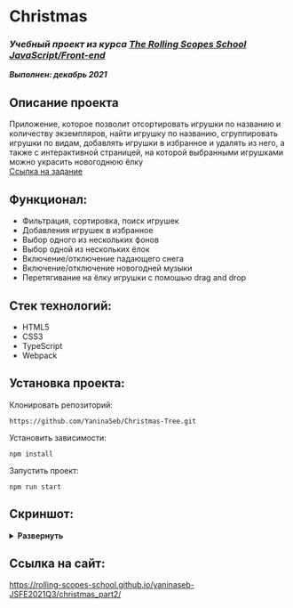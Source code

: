 # Christmas

### ***Учебный проект из курса [The Rolling Scopes School  JavaScript/Front-end](https://rs.school/js/)***  
***Выполнен:  декабрь 2021***  

## Описание проекта
Приложение, которое позволит отсортировать игрушки по названию и количеству экземпляров, найти игрушку по названию, сгруппировать игрушки по видам, добавлять игрушки в избранное и удалять из него, а также с интерактивной страницей, на которой выбранными игрушками можно украсить новогоднюю ёлку  
[Ссылка на задание](https://github.com/rolling-scopes-school/tasks/blob/master/tasks/christmas-task/christmas-task.md)

## Функционал:
- Фильтрация, сортировка, поиск игрушек
- Добавления игрушек в избранное
- Выбор одного из нескольких фонов 
- Выбор одной из нескольких ёлок
- Включение/отключение падающего снега
- Включение/отключение новогодней музыки
- Перетягивание на ёлку игрушки с помошью drag and drop


## Стек технологий:
- HTML5
- CSS3
- TypeScript
- Webpack

## Установка проекта:

Клонировать репозиторий:

    https://github.com/YaninaSeb/Christmas-Tree.git

Установить зависимости:

    npm install

Запустить проект:

    npm run start 


## Скриншот:
<details><summary><b>Развернуть</b></summary>

[![сhristmas](https://user-images.githubusercontent.com/85887443/147939306-61fc55bb-3a36-4781-970c-3d1974e4e4c0.png)]()
[![сhristmas](https://user-images.githubusercontent.com/85887443/147939329-fae458bc-c02d-4ae4-8678-7472d16b2e78.png)]()
[![сhristmas](https://user-images.githubusercontent.com/85887443/147939343-219136c4-4ddf-434a-8f3a-ca0c1ab4c302.png)]()

</details>

## Ссылка на сайт:
https://rolling-scopes-school.github.io/yaninaseb-JSFE2021Q3/christmas_part2/
